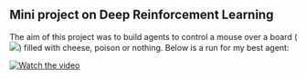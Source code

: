 ## Mini project on Deep Reinforcement Learning

The aim of this project was to build agents to control a mouse over a board (<img src="https://render.githubusercontent.com/render/math?math=n \times n">) filled with cheese, poison or nothing. Below is a run for my best agent:

[![Watch the video](https://img.youtube.com/vi/G-LlXBKxIWQ/0.jpg)](https://youtu.be/G-LlXBKxIWQ )
